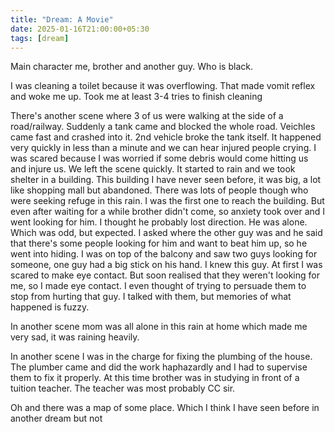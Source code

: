 ```yaml
---
title: "Dream: A Movie"
date: 2025-01-16T21:00:00+05:30
tags: [dream]
---
```



Main character me, brother and another guy. Who is black. 

I was cleaning a toilet because it was overflowing. That made vomit reflex and woke me up. Took me at least 3-4 tries to finish cleaning

There's another scene where 3 of us were walking at the side of a road/railway. Suddenly a tank came and blocked the whole road. Veichles came fast and crashed into it. 2nd vehicle broke the tank itself. It happened very quickly in less than a minute and we can hear injured people crying. 
I was scared because I was worried if some debris would come hitting us and injure us. 
We left the scene quickly. It started to rain and we took shelter in a building. This building I have never seen before, it was big, a lot like shopping mall but abandoned. There was lots of people though who were seeking refuge in this rain. I was the first one to reach the building. But even after waiting for a while brother didn't come, so anxiety took over and I went looking for him. I thought he probably lost direction. He was alone. Which was odd, but expected. I asked where the other guy was and he said that there's some people looking for him and want to beat him up, so he went into hiding. I was on top of the balcony and saw two guys looking for someone, one guy had a big stick on his hand. I knew this guy. At first I was scared to make eye contact. But soon realised that they weren't looking for me, so I made eye contact. I even thought of trying to persuade them to stop from hurting that guy. I talked with them, but memories of what happened is fuzzy. 

In another scene mom was all alone in this rain at home which made me very sad, it was raining heavily. 

In another scene I was in the charge for fixing the plumbing of the house. The plumber came and did the work haphazardly and I had to supervise them to fix it properly. At this time brother was in studying in front of a tuition teacher. The teacher was most probably CC sir. 

Oh and there was a map of some place. Which I think I have seen before in another dream but not
